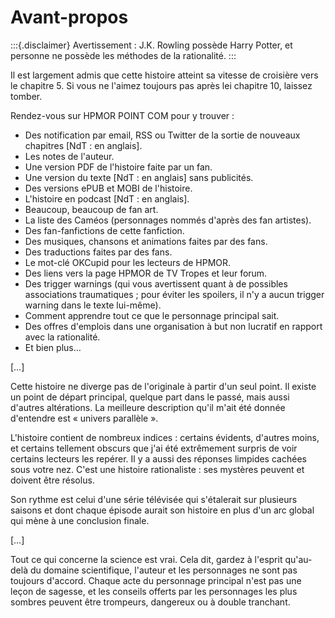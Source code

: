 # Avant-propos

:::{.disclaimer}
Avertissement : J.K. Rowling possède Harry Potter, et personne ne
possède les méthodes de la rationalité.
:::

Il est largement admis que cette histoire atteint sa vitesse de
croisière vers le chapitre 5. Si vous ne l'aimez toujours pas après lei
chapitre 10, laissez tomber.

Rendez-vous sur HPMOR POINT COM pour y trouver :

-   Des notification par email, RSS ou Twitter de la sortie de nouveaux
    chapitres \[NdT : en anglais\].  
-   Les notes de l'auteur.  
-   Une version PDF de l'histoire faite par un fan.  
-   Une version du texte \[NdT : en anglais\] sans publicités.  
-   Des versions ePUB et MOBI de l'histoire.  
-   L'histoire en podcast \[NdT : en anglais\].  
-   Beaucoup, beaucoup de fan art.  
-   La liste des Caméos (personnages nommés d'après des fan artistes).  
-   Des fan-fanfictions de cette fanfiction.  
-   Des musiques, chansons et animations faites par des fans.  
-   Des traductions faites par des fans.  
-   Le mot-clé OKCupid pour les lecteurs de HPMOR.  
-   Des liens vers la page HPMOR de TV Tropes et leur forum.  
-   Des trigger warnings (qui vous avertissent quant à de possibles
    associations traumatiques ; pour éviter les spoilers, il n'y a aucun
    trigger warning dans le texte lui-même).  
-   Comment apprendre tout ce que le personnage principal sait.  
-   Des offres d'emplois dans une organisation à but non lucratif en
    rapport avec la rationalité.  
-   Et bien plus…  

\[…\]

Cette histoire ne diverge pas de l'originale à partir d'un seul point.
Il existe un point de départ principal, quelque part dans le passé, mais
aussi d'autres altérations. La meilleure description qu'il m'ait été
donnée d'entendre est « univers parallèle ».

L'histoire contient de nombreux indices : certains évidents, d'autres
moins, et certains tellement obscurs que j'ai été extrêmement surpris de
voir certains lecteurs les repérer. Il y a aussi des réponses limpides
cachées sous votre nez. C'est une histoire rationaliste : ses mystères
peuvent et doivent être résolus.

Son rythme est celui d'une série télévisée qui s'étalerait sur plusieurs
saisons et dont chaque épisode aurait son histoire en plus d'un arc
global qui mène à une conclusion finale.

\[…\]

Tout ce qui concerne la science est vrai. Cela dit, gardez à l'esprit
qu'au-delà du domaine scientifique, l'auteur et les personnages ne sont
pas toujours d'accord. Chaque acte du personnage principal n'est pas une
leçon de sagesse, et les conseils offerts par les personnages les plus
sombres peuvent être trompeurs, dangereux ou à double tranchant. 
